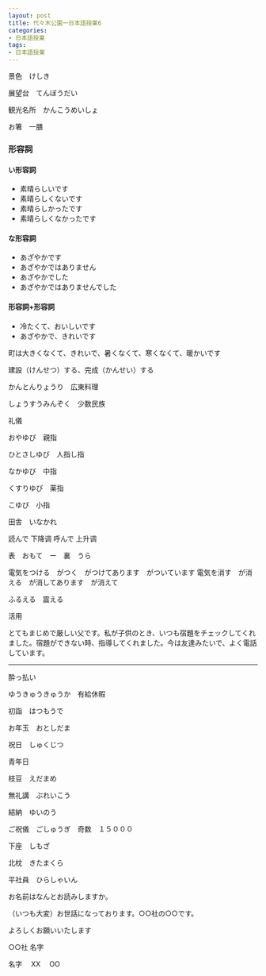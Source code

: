 ```yaml
---
layout: post
title: 代々木公園ー日本語授業6
categories:
- 日本語授業
tags:
- 日本語授業
---
```

景色　けしき

展望台　てんぼうだい

観光名所　かんこうめいしょ

お箸　一膳

### 形容詞　
#### い形容詞
* 素晴らしいです
* 素晴らしくないです
* 素晴らしかったです
* 素晴らしくなかったです

#### な形容詞
* あざやかです
* あざやかではありません
* あざやかでした
* あざやかではありませんでした

#### 形容詞+形容詞
* 冷たくて、おいしいです
* あざやかで、きれいです

町は大きくなくて、きれいで、暑くなくて、寒くなくて、暖かいです

建設（けんせつ）する、完成（かんせい）する

かんとんりょうり　広東料理

しょうすうみんぞく　少数民族

礼儀

おやゆび　親指

ひとさしゆび　人指し指

なかゆび　中指

くすりゆび　薬指

こゆび　小指

田舎　いなかれ

読んで 下降调
呼んで 上升调

表　おもて　ー　裏　うら

電気をつける　がつく　がつけてあります　がついています
電気を消す　が消える　が消してあります　が消えて

ふるえる　震える

活用

とてもまじめで厳しい父です。私が子供のとき、いつも宿題をチェックしてくれました。宿題ができない時、指導してくれました。今は友達みたいで、よく電話しています。

---

酔っ払い

ゆうきゅうきゅうか　有給休暇

初詣　はつもうで

お年玉　おとしだま

祝日　しゅくじつ

青年日

枝豆　えだまめ

無礼講　ぶれいこう

結納　ゆいのう

ご祝儀　ごしゅうぎ　奇数　１５０００

下座　しもざ

北枕　きたまくら

平社員　ひらしゃいん

お名前はなんとお読みしますか。

（いつも大変）お世話になっております。○○社の○○です。

よろしくお願いいたします

○○社
名字

名字　
XX 　OO





